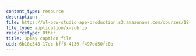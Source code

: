 ```yaml
---
content_type: resource
description: ''
file: https://ol-ocw-studio-app-production.s3.amazonaws.com/courses/18-02sc-multivariable-calculus-fall-2010/6b18c54817ecbff64139f497ed50fc0b_nDuS5uQ7-lo.srt
file_type: application/x-subrip
resourcetype: Other
title: 3play caption file
uid: 6b18c548-17ec-bff6-4139-f497ed50fc0b
---
```

